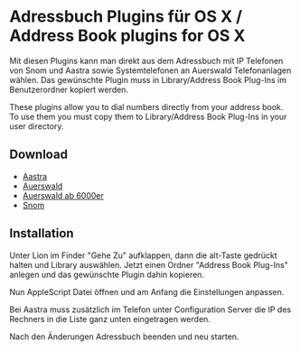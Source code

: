 Adressbuch Plugins für OS X / Address Book plugins for OS X
===========================

Mit diesen Plugins kann man direkt aus dem Adressbuch mit IP Telefonen von Snom und Aastra sowie Systemtelefonen an Auerswald Telefonanlagen wählen.
Das gewünschte Plugin muss in Library/Address Book Plug-Ins im Benutzerordner kopiert werden. 

These plugins allow you to dial numbers directly from your address book. 
To use them you must copy them to Library/Address Book Plug-Ins in your user directory.

Download
-------------
* [Aastra](https://github.com/k3com/mac_dialer/blob/master/Aastra.scpt?raw=true)
* [Auerswald](https://github.com/k3com/mac_dialer/blob/master/Auerswald.scpt?raw=true)
* [Auerswald ab 6000er](https://github.com/k3com/mac_dialer/blob/master/Auerswald_6000.scpt?raw=true)
* [Snom](https://github.com/k3com/mac_dialer/blob/master/Snom.scpt?raw=true)


Installation
------------

Unter Lion im Finder "Gehe Zu" aufklappen, dann die alt-Taste gedrückt halten und Library auswählen. Jetzt einen Ordner "Address Book Plug-Ins" anlegen und das gewünschte Plugin dahin kopieren.

Nun AppleScript Datei öffnen und am Anfang die Einstellungen anpassen.

Bei Aastra muss zusätzlich im Telefon unter Configuration Server die IP des Rechners in die Liste ganz unten eingetragen werden.

Nach den Änderungen Adressbuch beenden und neu starten.

